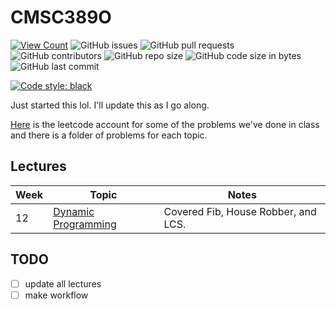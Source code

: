 # CMSC389O

[![View Count](https://views.whatilearened.today/views/github/jsondevers/CMSC389O.svg)](https://views.whatilearened.today/views/github/jsondevers/overflown.svg)
![GitHub issues](https://img.shields.io/github/issues/jsondevers/CMSC389O)
![GitHub pull requests](https://img.shields.io/github/issues-pr/jsondevers/CMSC389O)
![GitHub contributors](https://img.shields.io/github/contributors/jsondevers/CMSC389O)
![GitHub repo size](https://img.shields.io/github/repo-size/jsondevers/CMSC389O)
![GitHub code size in bytes](https://img.shields.io/github/languages/code-size/jsondevers/CMSC389O)
![GitHub last commit](https://img.shields.io/github/last-commit/jsondevers/CMSC389O)

[![Code style: black](https://img.shields.io/badge/code%20style-black-000000.svg)](https://github.com/jsondevers)

Just started this lol. I'll update this as I go along.

[Here](https://leetcode.com/cmsc389o/) is the leetcode account for some of the problems we've done in class and there is a folder of problems for each topic.

## Lectures

| Week | Topic | Notes |
| ------- | -------- | ------ |
| 12 | [Dynamic Programming](dp/README.md) | Covered Fib, House Robber, and LCS.

## TODO

- [ ] update all lectures
- [ ] make workflow
